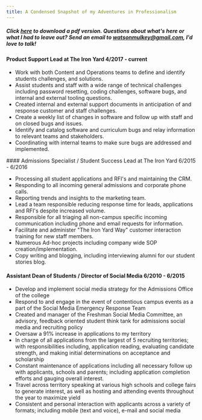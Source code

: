 ```yaml
---
title: A Condensed Snapshot of my Adventures in Professionalism 
---
```

##### Click [here](https://www.visualcv.com/watson-mulkey) to download a pdf version. Questions about what's here or what I had to leave out? Send an email to watsonmulkey@gmail.com, I'd love to talk!

#### Product Support Lead at The Iron Yard                                     4/2017 -  current
<ul>
<li>Work with both Content and Operations teams to define and identify students challenges, and solutions.</li>
<li>Assist students and staff with a wide range of technical challenges including password resetting, coding challenges, software bugs, and internal and external tooling questions.</li>
<li>Created internal and external support documents in anticipation of and response customer and staff challenges.</li> 
<li>Create a weekly list of changes in software and follow up with staff and on closed bugs and issues.</li>
<li>Identify and catalog software and curriculum bugs and relay information to relevant teams and stakeholders.</li>
<li>Coordinating with internal teams to make sure bugs are addressed and implemented.</li> 
</ul>
#### Admissions Specialist / Student Success Lead at The Iron Yard             6/2015 - 6/2016

<ul>
<li>Processing all student applications and RFI's and maintaining the CRM.</li> 
<li>Responding to all incoming general admissions and corporate phone calls.</li> 
<li>Reporting trends and insights to the marketing team.</li> 
<li>Lead a team responsible reducing response time for leads, applications and RFI's despite increased volume.</li>
<li>Responsible for all triaging all non-campus specific incoming communication including phone and email requests for information.</li>
<li>Facilitate and administer "The Iron Yard Way" customer interaction training for new staff members.</li>
<li>Numerous Ad-hoc projects including company wide SOP creation/implementation.</li> 
<li>Copy writing and blogging, including interviewing alumni for our student stories blog.</li>  
</ul>

#### Assistant Dean of Students / Director of Social Media                     6/2010 - 6/2015

<ul>
<li>Develop and implement social media strategy for the Admissions Office of the college</li>
<li>Respond to and engage in the event of contentious campus events as a part of the Social Media Emergency Response Team</li>
<li>Created and manager of the Freshman Social Media Committee, an advisory, feedback oriented student think tank for admissions social media and recruiting policy</li>
<li>Oversaw a 91% increase in applications to my territory</li> 
<li>In charge of all applications from the largest of 5 recruiting territories; with responsibilities including, application reading, evaluating candidate strength, and making initial determinations on acceptance and scholarship</li>
<li>Constant maintenance of applications including all necessary follow up with applicants, schools and parents; including application completion efforts and gauging overall interest.</li>
<li>Travel across territory speaking at various high schools and college fairs to generate interest, as well as hosting and attending events throughout the year to maximize yield</li>
<li>Consistent and personal interaction with applicants across a variety of formats; including mobile (text and voice), e-mail and social media</li>

